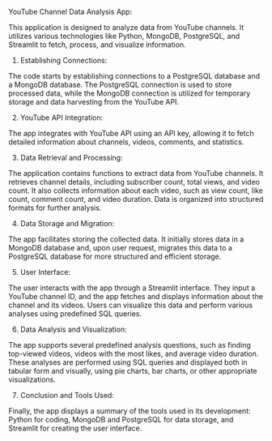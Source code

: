 YouTube Channel Data Analysis App:

This application is designed to analyze data from YouTube channels. It utilizes various technologies like Python, MongoDB, PostgreSQL, and Streamlit to fetch, process, and visualize information.

1. Establishing Connections:

The code starts by establishing connections to a PostgreSQL database and a MongoDB database. The PostgreSQL connection is used to store processed data, while the MongoDB connection is utilized for temporary storage and data harvesting from the YouTube API.

2. YouTube API Integration:

The app integrates with YouTube API using an API key, allowing it to fetch detailed information about channels, videos, comments, and statistics.

3. Data Retrieval and Processing:

The application contains functions to extract data from YouTube channels. It retrieves channel details, including subscriber count, total views, and video count. It also collects information about each video, such as view count, like count, comment count, and video duration. Data is organized into structured formats for further analysis.

4. Data Storage and Migration:

The app facilitates storing the collected data. It initially stores data in a MongoDB database and, upon user request, migrates this data to a PostgreSQL database for more structured and efficient storage.

5. User Interface:

The user interacts with the app through a Streamlit interface. They input a YouTube channel ID, and the app fetches and displays information about the channel and its videos. Users can visualize this data and perform various analyses using predefined SQL queries.

6. Data Analysis and Visualization:

The app supports several predefined analysis questions, such as finding top-viewed videos, videos with the most likes, and average video duration. These analyses are performed using SQL queries and displayed both in tabular form and visually, using pie charts, bar charts, or other appropriate visualizations.

7. Conclusion and Tools Used:

Finally, the app displays a summary of the tools used in its development: Python for coding, MongoDB and PostgreSQL for data storage, and Streamlit for creating the user interface.
